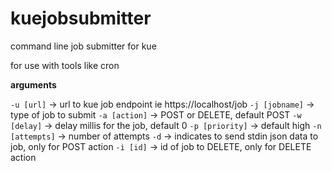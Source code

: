 kuejobsubmitter
===============

command line job submitter for kue

for use with tools like cron

**arguments**

`-u [url]` -> url to kue job endpoint ie https://localhost/job
`-j [jobname]` -> type of job to submit
`-a [action]` -> POST or DELETE, default POST
`-w [delay]` -> delay millis for the job, default 0
`-p [priority]` -> default high
`-n [attempts]` -> number of attempts
`-d` -> indicates to send stdin json data to job, only for POST action
`-i [id]` -> id of job to DELETE, only for DELETE action
